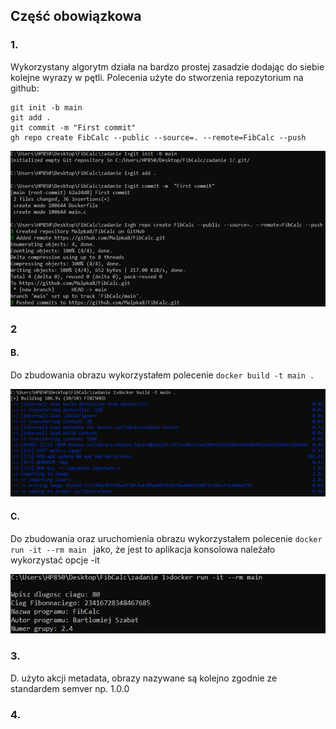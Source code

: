 ## Część obowiązkowa
### 1. 
Wykorzystany algorytm działa na bardzo prostej zasadzie dodając do siebie kolejne wyrazy w pętli. Polecenia użyte do stworzenia repozytorium na github:
```
git init -b main
git add .
git commit -m "First commit"
gh repo create FibCalc --public --source=. --remote=FibCalc --push
```
![zad1a](obrazy/Zadanie1.png)
### 2


#### B. 
Do zbudowania obrazu wykorzystałem polecenie  ```docker build -t main .```

![zad2b](obrazy/Zadanie2_b.png)

#### C. 
Do zbudowania oraz uruchomienia obrazu wykorzystałem polecenie ```docker run -it --rm main ``` jako, że jest to aplikacja konsolowa należało wykorzystać opcje -it

![zad2c](obrazy/Zadanie2_c.png)

### 3.
D. użyto akcji metadata, obrazy nazywane są kolejno zgodnie ze standardem semver np. 1.0.0

### 4.


